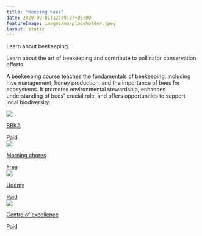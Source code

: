 ```yaml
---
title: "Keeping bees"
date: 2020-09-01T12:49:27+06:00
featureImage: images/ma/placeholder.jpeg
layout: static
---
```


Learn about beekeeping.

Learn about the art of beekeeping and contribute to pollinator conservation efforts.

A beekeeping course teaches the fundamentals of beekeeping, including hive management, honey production, and the importance of bees for ecosystems. It promotes environmental stewardship, enhances understanding of bees' crucial role, and offers opportunities to support local biodiversity.

<a class="ma-link" href="https://www.bbka.org.uk/pages/shop/department/training-courses"><div class="ma-card ma-card-Learning"><div class="ma-icon"><img src ="/images/icon-pound.png"/></div><div class="ma-name"><p>BBKA</p></div><div class="ma-paid-text"><span>Paid</span></div></div></a><a class="ma-link" href="https://morningchores.com/why-beekeeping/"><div class="ma-card ma-card-Learning"><div class="ma-icon"><img src ="/images/icon-check.png"/></div><div class="ma-name"><p>Morning chores</p></div><div class="ma-paid-text"><span>Free </span></div></div></a><a class="ma-link" href="https://click.linksynergy.com/deeplink?id=L8N3em0sP4o&mid=47900&murl=https://www.udemy.com/topic/Beekeeping/?matchtype=p&amp;msclkid=f4f0961dddf815d07d7cf264d0c83a7f&amp;utm_campaign=BG-Orig-LongTail_la.EN_cc.BE&amp;utm_content=deal4584&amp;utm_medium=udemyads&amp;utm_source=bing&amp;utm_term=_._ag_1209463102497090_._ad__._kw_%2BBeekeeping%20%2BTraining_._de_c_._dm__._pl__._ti_kwd-75591644842813:loc-4139_._li_69173_._pd__._"><div class="ma-card ma-card-Learning"><div class="ma-icon"><img src ="/images/icon-pound.png"/></div><div class="ma-name"><p>Udemy</p></div><div class="ma-paid-text"><span>Paid</span></div></div></a><a class="ma-link" href="https://www.centreofexcellence.com/shop/natural-beekeeping-diploma-course/"><div class="ma-card ma-card-Learning"><div class="ma-icon"><img src ="/images/icon-pound.png"/></div><div class="ma-name"><p>Centre of excellence</p></div><div class="ma-paid-text"><span>Paid</span></div></div></a>  

<br/><br/>






